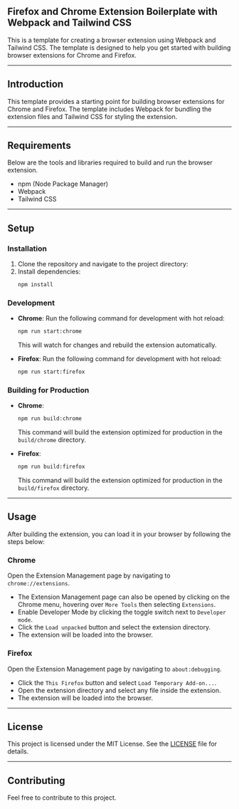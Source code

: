 ## Firefox and Chrome Extension Boilerplate with Webpack and Tailwind CSS

This is a template for creating a browser extension using Webpack and Tailwind CSS. The template is designed to help you
get started with building browser extensions for Chrome and Firefox.

---

## Introduction

This template provides a starting point for building browser extensions for Chrome and Firefox. The template includes
Webpack for bundling the extension files and Tailwind CSS for styling the extension.

---

## Requirements

Below are the tools and libraries required to build and run the browser extension.

- npm (Node Package Manager)
- Webpack
- Tailwind CSS

---

## Setup

### Installation

1. Clone the repository and navigate to the project directory:
2. Install dependencies:
   ```bash
   npm install
   ```

### Development

- **Chrome**: Run the following command for development with hot reload:
  ```bash
  npm run start:chrome
  ```
  This will watch for changes and rebuild the extension automatically.

- **Firefox**: Run the following command for development with hot reload:
  ```bash
  npm run start:firefox
  ```

### Building for Production

- **Chrome**:
  ```bash
  npm run build:chrome
  ```
  This command will build the extension optimized for production in the `build/chrome` directory.

- **Firefox**:
  ```bash
  npm run build:firefox
  ```
  This command will build the extension optimized for production in the `build/firefox` directory.

---

## Usage

After building the extension, you can load it in your browser by following the steps below:

### Chrome

Open the Extension Management page by navigating to `chrome://extensions`.

- The Extension Management page can also be opened by clicking on the Chrome menu, hovering over `More Tools` then
  selecting `Extensions`.
- Enable Developer Mode by clicking the toggle switch next to `Developer mode`.
- Click the `Load unpacked` button and select the extension directory.
- The extension will be loaded into the browser.

### Firefox

Open the Extension Management page by navigating to `about:debugging`.

- Click the `This Firefox` button and select `Load Temporary Add-on...`.
- Open the extension directory and select any file inside the extension.
- The extension will be loaded into the browser.

---

## License

This project is licensed under the MIT License. See the [LICENSE](LICENSE) file for details.

---

## Contributing

Feel free to contribute to this project.
